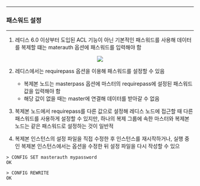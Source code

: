 -----
### 패스워드 설정
-----
1. 레디스 6.0 이상부터 도입된 ACL 기능이 아닌 기본적인 패스워드를 사용해 데이터를 복제할 떄는 materauth 옵션에 패스워드를 입력해야 함
<div align="center">
<img src="https://github.com/user-attachments/assets/c7df4c73-624e-48c3-a54e-5a607062712e">
</div>

2. 레디스에서는 requirepass 옵션을 이용해 패스워드를 설정할 수 있음
   - 복제본 노드는 masterpass 옵션에 마스터의 requirepass에 설정된 패스워드 값을 입력해야 함
   - 해당 값이 없을 때는 master에 연결해 데이터를 받아갈 수 없음

3. 복제본 노드에서 requirepass를 다른 값으로 설정해 레디스 노드에 접근할 때 다른 패스워드를 사용하게 설정할 수 있지만, 하나의 복제 그룹에 속한 마스터와 복제본 노드는 같은 패스워드로 설정하는 것이 일반적
4. 복제본 인스턴스의 설정 파일을 직접 수정한 후 인스턴스를 재시작하거나, 실행 중인 복제본 인스턴스에서는 옵션을 수정한 뒤 설정 파일을 다시 작성할 수 있으
```redis
> CONFIG SET masterauth mypassword
OK

> CONFIG REWRITE
OK
```
